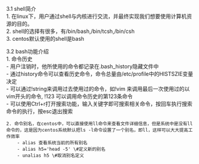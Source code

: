 3.1 shell简介  
	1. 在linux下，用户通过shell与内核进行交流，并最终实现我们想要使用计算机资源的目的。  
	2. shell的选择有很多，有/bin/bash,/bin/tcsh,/bin/csh  
	3. centos默认使用的shell是bash 

3.2 bash功能介绍  
	1. 命令历史  
		- 用户注销时，他所使用的命令都记录在.bash_history隐藏文件中  
		- 通过history命令可以查看历史命令，命令总量由/etc/profile中的HISTSZIE变量决定  
		- 可以通过!string来调用过去使用过的命令，如!vim 来调用最后一次使用过的以vim开头的命令, !123 可以调用命令历史的第123条命令  
		- 可以使用Ctrl+r打开搜索功能，输入关键字即可搜索相关命令，按回车执行搜索命令的执行，按esc退出搜索  

	2. 命令别名，在centos中，可以直接使用ll命令来查看文件详细信息，但是系统中是没有ll命令的，这是因为centos系统默认把ls -l命令设置了一个别名，即ll，这样可以大大提高工作效率  
		- alias 查看系统当前的所有别名  
		- alias h5='head -5' \#定义新的别名 
		- unalias h5 \#取消别名定义  


		  
		
		
